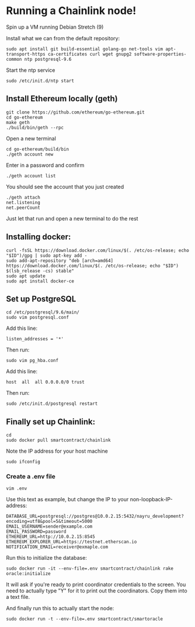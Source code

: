 # Running a Chainlink node!
Spin up a VM running Debian Stretch (9)

Install what we can from the default repository:
```shell
sudo apt install git build-essential golang-go net-tools vim apt-transport-https ca-certificates curl wget gnupg2 software-properties-common ntp postgresql-9.6
```
Start the ntp service
```shell
sudo /etc/init.d/ntp start
```

## Install Ethereum locally (geth)
```shell
git clone https://github.com/ethereum/go-ethereum.git
cd go-ethereum
make geth
./build/bin/geth --rpc
```

Open a new terminal
```shell
cd go-ethereum/build/bin
./geth account new
```

Enter in a password and confirm

```shell
./geth account list
```

You should see the account that you just created

```shell
./geth attach
net.listening
net.peerCount
```
Just let that run and open a new terminal to do the rest

## Installing docker:
```shell
curl -fsSL https://download.docker.com/linux/$(. /etc/os-release; echo "$ID")/gpg | sudo apt-key add -
sudo add-apt-repository "deb [arch=amd64] https://download.docker.com/linux/$(. /etc/os-release; echo "$ID") $(lsb_release -cs) stable"
sudo apt update
sudo apt install docker-ce
```
 
## Set up PostgreSQL

```shell
cd /etc/postgresql/9.6/main/
sudo vim postgresql.conf
```
Add this line:
```shell
listen_addresses = '*'
```
Then run:
```shell
sudo vim pg_hba.conf
```

Add this line:
```shell
host  all  all 0.0.0.0/0 trust
```
Then run:
```shell
sudo /etc/init.d/postgresql restart
```

## Finally set up Chainlink:
```shell
cd
sudo docker pull smartcontract/chainlink
```

Note the IP address for your host machine
```shell
sudo ifconfig
```

### Create a .env file

```shell
vim .env
```

Use this text as example, but change the IP to your non-loopback-IP-address:
```shell
DATABASE_URL=postgresql://postgres@10.0.2.15:5432/nayru_development?encoding=utf8&pool=5&timeout=5000
EMAIL_USERNAME=sender@example.com
EMAIL_PASSWORD=password
ETHEREUM_URL=http://10.0.2.15:8545
ETHEREUM_EXPLORER_URL=https://testnet.etherscan.io
NOTIFICATION_EMAIL=receiver@exmaple.com
```
Run this to initialize the database:
```shell
sudo docker run -it --env-file=.env smartcontract/chainlink rake oracle:initialize
```
It will ask if you're ready to print coordinator credentials to the screen. You need to actually type "Y" for it to print out the coordinators. Copy them into a text file.

And finally run this to actually start the node:
```shell
sudo docker run -t --env-file=.env smartcontract/smartoracle
```
